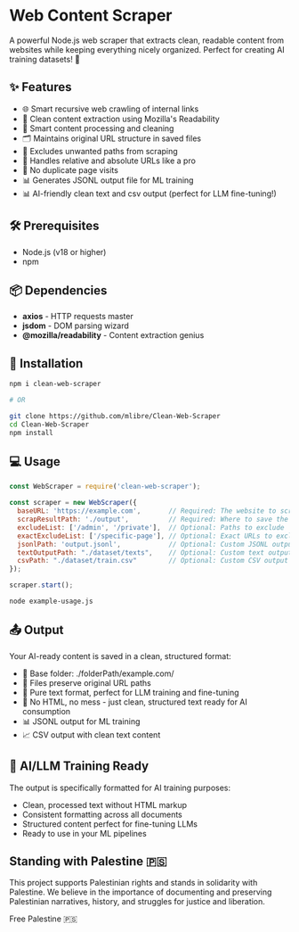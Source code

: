 # Web Content Scraper

A powerful Node.js web scraper that extracts clean, readable content from websites while keeping everything nicely organized. Perfect for creating AI training datasets! 🤖

## ✨ Features

- 🌐 Smart recursive web crawling of internal links
- 📝 Clean content extraction using Mozilla's Readability
- 🧹 Smart content processing and cleaning
- 🗂️ Maintains original URL structure in saved files
- 🚫 Excludes unwanted paths from scraping
- 🔄 Handles relative and absolute URLs like a pro
- 🎯 No duplicate page visits
- 📊 Generates JSONL output file for ML training
- 📊 AI-friendly clean text and csv output (perfect for LLM fine-tuning!)

## 🛠️ Prerequisites

- Node.js (v18 or higher)
- npm

## 📦 Dependencies

- **axios** - HTTP requests master
- **jsdom** - DOM parsing wizard
- **@mozilla/readability** - Content extraction genius

## 🚀 Installation

```bash
npm i clean-web-scraper

# OR

git clone https://github.com/mlibre/Clean-Web-Scraper
cd Clean-Web-Scraper
npm install
```

## 💻 Usage

```js
const WebScraper = require('clean-web-scraper');

const scraper = new WebScraper({
  baseURL: 'https://example.com',       // Required: The website to scrape
  scrapResultPath: './output',          // Required: Where to save the content
  excludeList: ['/admin', '/private'],  // Optional: Paths to exclude
  exactExcludeList: ['/specific-page'], // Optional: Exact URLs to exclude
  jsonlPath: 'output.jsonl',            // Optional: Custom JSONL output path
  textOutputPath: "./dataset/texts",    // Optional: Custom text output path
  csvPath: "./dataset/train.csv"        // Optional: Custom CSV output path
});

scraper.start();
```

```bash
node example-usage.js
```

## 📤 Output

Your AI-ready content is saved in a clean, structured format:

- 📁 Base folder: ./folderPath/example.com/
- 📑 Files preserve original URL paths
- 📝 Pure text format, perfect for LLM training and fine-tuning
- 🤖 No HTML, no mess - just clean, structured text ready for AI consumption
- 📊 JSONL output for ML training
- 📈 CSV output with clean text content

## 🤖 AI/LLM Training Ready

The output is specifically formatted for AI training purposes:

- Clean, processed text without HTML markup
- Consistent formatting across all documents
- Structured content perfect for fine-tuning LLMs
- Ready to use in your ML pipelines

## Standing with Palestine 🇵🇸

This project supports Palestinian rights and stands in solidarity with Palestine. We believe in the importance of documenting and preserving Palestinian narratives, history, and struggles for justice and liberation.

Free Palestine 🇵🇸
